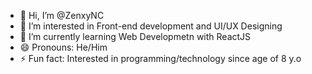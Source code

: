 - 👋 Hi, I’m @ZenxyNC
- 👀 I’m interested in Front-end development and UI/UX Designing
- 🌱 I’m currently learning Web Developmetn with ReactJS
- 😄 Pronouns: He/Him
- ⚡ Fun fact: Interested in programming/technology since age of 8 y.o

<!---
ZenxyNC/ZenxyNC is a ✨ special ✨ repository because its `README.md` (this file) appears on your GitHub profile.
You can click the Preview link to take a look at your changes.
--->
